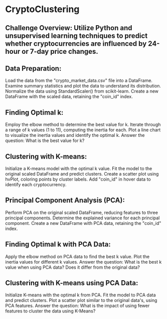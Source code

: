 # CryptoClustering

## Challenge Overview: Utilize Python and unsupervised learning techniques to predict whether cryptocurrencies are influenced by 24-hour or 7-day price changes.

## Data Preparation:
Load the data from the "crypto_market_data.csv" file into a DataFrame.
Examine summary statistics and plot the data to understand its distribution.
Normalize the data using StandardScaler() from scikit-learn.
Create a new DataFrame with the scaled data, retaining the "coin_id" index.
## Finding Optimal k:
Employ the elbow method to determine the best value for k.
Iterate through a range of k values (1 to 11), computing the inertia for each.
Plot a line chart to visualize the inertia values and identify the optimal k.
Answer the question: What is the best value for k?
## Clustering with K-means:
Initialize a K-means model with the optimal k value.
Fit the model to the original scaled DataFrame and predict clusters.
Create a scatter plot using hvPlot, coloring points by cluster labels.
Add "coin_id" in hover data to identify each cryptocurrency.
## Principal Component Analysis (PCA):
Perform PCA on the original scaled DataFrame, reducing features to three principal components.
Determine the explained variance for each principal component.
Create a new DataFrame with PCA data, retaining the "coin_id" index.
## Finding Optimal k with PCA Data:
Apply the elbow method on PCA data to find the best k value.
Plot the inertia values for different k values.
Answer the question: What is the best k value when using PCA data? Does it differ from the original data?
## Clustering with K-means using PCA Data:
Initialize K-means with the optimal k from PCA.
Fit the model to PCA data and predict clusters.
Plot a scatter plot similar to the original data's, using PCA features.
Answer the question: What is the impact of using fewer features to cluster the data using K-Means?
